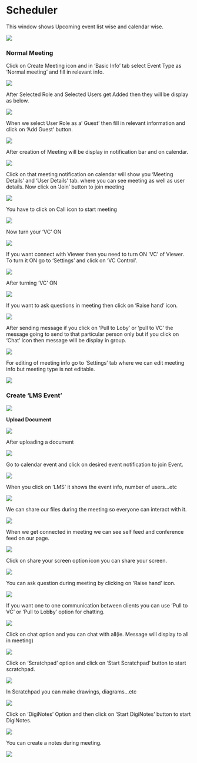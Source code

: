 # Scheduler

This window shows Upcoming event list wise and calendar wise.

![](../.gitbook/assets/image%20%28180%29.png)

###  **Normal Meeting**

Click on Create Meeting icon and in ‘Basic Info’ tab select Event Type as ‘Normal meeting’ and fill in relevant info.

![](../.gitbook/assets/image%20%28210%29.png)

After Selected Role and Selected Users get Added then they will be display as below.

![](../.gitbook/assets/image%20%28297%29.png)

When we select User Role as a’ Guest’ then fill in relevant information and click on ‘Add Guest’ button.

![](../.gitbook/assets/image%20%28176%29.png)

After creation of Meeting will be display in notification bar and on calendar.

![](../.gitbook/assets/image%20%28130%29.png)

Click on that meeting notification on calendar will show you ‘Meeting Details’ and ‘User Details’ tab. where you can see meeting as well as user details. Now click on ‘Join’ button to join meeting

![](../.gitbook/assets/image%20%28142%29.png)

You have to click on Call icon to start meeting

![](../.gitbook/assets/image%20%28167%29.png)

Now turn your ‘VC’ ON

![](../.gitbook/assets/image%20%28116%29.png)

If you want connect with Viewer then you need to turn ON ‘VC’ of Viewer. To turn it ON go to ‘Settings’ and click on ‘VC Control’.

![](../.gitbook/assets/image%20%28225%29.png)

After turning ‘VC’ ON

![](../.gitbook/assets/image%20%28119%29.png)

If you want to ask questions in meeting then click on ‘Raise hand’ icon.

![](../.gitbook/assets/image%20%28249%29.png)

After sending message if you click on ‘Pull to Loby’ or ‘pull to VC’ the message going to send to that particular person only but if you click on ‘Chat’ icon then message will be display in group.

![](../.gitbook/assets/image%20%28194%29.png)

For editing of meeting info go to ‘Settings’ tab where we can edit meeting info but meeting type is not editable.

![](../.gitbook/assets/image%20%2886%29.png)

###  **Create ‘LMS Event’**

![](../.gitbook/assets/image%20%28138%29.png)

 **Upload Document**

![](../.gitbook/assets/image%20%28235%29.png)

After uploading a document

![](../.gitbook/assets/image%20%28113%29.png)

Go to calendar event and click on desired event notification to join Event.

![](../.gitbook/assets/image%20%2877%29.png)

When you click on ‘LMS’ it shows the event info, number of users…etc

![](../.gitbook/assets/image%20%287%29.png)

We can share our files during the meeting so everyone can interact with it.

![](../.gitbook/assets/image%20%28302%29.png)

When we get connected in meeting we can see self feed and conference feed on our page.

![](../.gitbook/assets/image%20%28186%29.png)

Click on share your screen option icon you can share your screen.

![](../.gitbook/assets/image%20%28245%29.png)

You can ask question during meeting by clicking on ‘Raise hand’ icon.

![](../.gitbook/assets/image%20%28134%29.png)

If you want one to one communication between clients you can use ‘Pull to VC’ or ‘Pull to Lob**b**y’ option for chatting.

![](../.gitbook/assets/image%20%28295%29.png)

Click on chat option and you can chat with all\(ie. Message will display to all in meeting\)

![](../.gitbook/assets/image%20%28254%29.png)

Click on ‘Scratchpad’ option and click on ‘Start Scratchpad’ button to start scratchpad.

![](../.gitbook/assets/image%20%2880%29.png)

In Scratchpad you can make drawings, diagrams…etc

![](../.gitbook/assets/image%20%2868%29.png)

Click on ‘DigiNotes’ Option and then click on ‘Start DigiNotes’ button to start DigiNotes.

![](../.gitbook/assets/image%20%28105%29.png)

You can create a notes during meeting.

![](../.gitbook/assets/image%20%28272%29.png)



